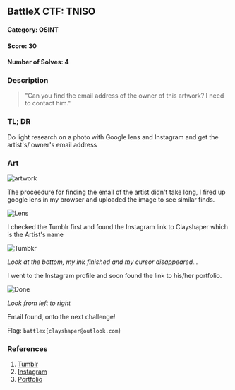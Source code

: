 ## BattleX CTF: TNISO 
#### Category: OSINT
#### Score: 30
#### Number of Solves: 4 
### Description

> "Can you find the email address of the owner of this artwork? I need to contact him."

### TL; DR

Do light research on a photo with Google lens and Instagram and get the artist's/ owner's email address

### Art

![artwork](https://i.imgur.com/2ZecHJR.jpg)

The proceedure for finding the email of the artist didn't take long, I fired up google lens in my browser and uploaded the image to see similar finds.

![Lens](https://i.imgur.com/3sCeiHP.png)

I checked the Tumblr first and found the Instagram link to Clayshaper which is the Artist's name 

![Tumbkr](https://i.imgur.com/WBdQ0oJ.png)

_Look at the bottom, my ink finished and my cursor disappeared..._

I went to the Instagram profile and soon found the link to his/her portfolio.

![Done](https://i.imgur.com/VzJpmfD.png)

_Look from left to right_

Email found, onto the next challenge!

Flag: `battlex{clayshaper@outlook.com}`

### References

1. [Tumblr](https://attollogame.tumblr.com/post/752203350794289152)
2. [Instagram](https://www.instagram.com/clayshaper/?igsh=NG96bHp2ZTIxMndp)
3. [Portfolio](https://clayshaper.wixsite.com/links)
